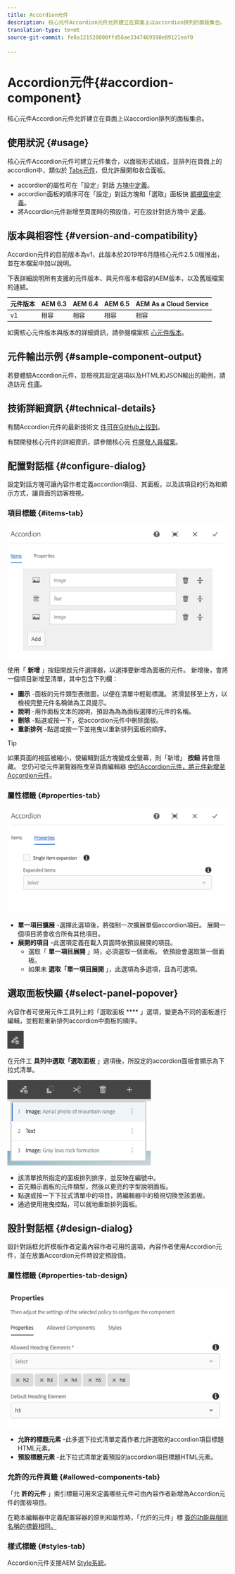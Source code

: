 ```yaml
---
title: Accordion元件
description: 核心元件Accordion元件允許建立在頁面上以accordion排列的面板集合。
translation-type: tm+mt
source-git-commit: fe8a121520000ffd56ae3347469590e89121eaf0

---
```



# Accordion元件{#accordion-component}

核心元件Accordion元件允許建立在頁面上以accordion排列的面板集合。

## 使用狀況 {#usage}

核心元件Accordion元件可建立元件集合，以面板形式組成，並排列在頁面上的accordion中，類似於 [Tabs元件](tabs.md)，但允許展開和收合面板。

* accordion的屬性可在「設定」對話 [方塊中定義](#configure-dialog)。
* accordion面板的順序可在「設定」對話方塊和「選取」面板快 [顯視窗中定義](#select-panel-popover)。
* 將Accordion元件新增至頁面時的預設值，可在設計對話方塊中 [定義](#design-dialog)。

## 版本與相容性 {#version-and-compatibility}

Accordion元件的目前版本為v1，此版本於2019年6月隨核心元件2.5.0版推出，並在本檔案中加以說明。

下表詳細說明所有支援的元件版本、與元件版本相容的AEM版本，以及舊版檔案的連結。

| 元件版本 | AEM 6.3 | AEM 6.4 | AEM 6.5 | AEM As a Cloud Service |
|--- |--- |--- |---|---|
| v1 | 相容 | 相容 | 相容 | 相容 |

如需核心元件版本與版本的詳細資訊，請參閱檔案核 [心元件版本](/help/versions.md)。

## 元件輸出示例 {#sample-component-output}

若要體驗Accordion元件，並檢視其設定選項以及HTML和JSON輸出的範例，請造訪元 [件庫](https://adobe.com/go/aem_cmp_library_accordion)。

## 技術詳細資訊 {#technical-details}

有關Accordion元件的最新技術文 [件可在GitHub上找到](https://adobe.com/go/aem_cmp_tech_accordion_v1)。

有關開發核心元件的詳細資訊，請參閱核心元 [件開發人員檔案](/help/developing/overview.md)。

## 配置對話框 {#configure-dialog}

設定對話方塊可讓內容作者定義accordion項目、其面板，以及該項目的行為和顯示方式，讓頁面的訪客檢視。

### 項目標籤 {#items-tab}

![](/help/assets/screen-shot-2019-06-21-08.26.38.png)

使用「 **新增** 」按鈕開啟元件選擇器，以選擇要新增為面板的元件。 新增後，會將一個項目新增至清單，其中包含下列欄：

* **圖示** -面板的元件類型表徵圖，以便在清單中輕鬆標識。 將滑鼠移至上方，以檢視完整元件名稱做為工具提示。
* **說明** -用作面板文本的說明，預設為為為面板選擇的元件的名稱。
* **刪除** -點選或按一下，從accordion元件中刪除面板。
* **重新排列** -點選或按一下並拖曳以重新排列面板的順序。

>[!TIP]
>
>如果頁面的視區被縮小，使編輯對話方塊變成全螢幕，則「新增」 **按鈕** 將會隱藏。 您仍可從元件瀏覽器拖曳至頁面編輯器 [中的Accordion元件，將元件新增至Accordion元件](https://helpx.adobe.com/experience-manager/6-5/sites/authoring/using/editing-content.html#InsertingaComponent)。

### 屬性標籤 {#properties-tab}

![](/help/assets/screen-shot-2019-06-21-08.26.53.png)

* **單一項目擴展** -選擇此選項後，將強制一次擴展單個accordion項目。 展開一個項目將會收合所有其他項目。
* **展開的項目** -此選項定義在載入頁面時依預設展開的項目。
   * 選取「 **單一項目展開** 」時，必須選取一個面板。 依預設會選取第一個面板。
   * 如果未 **選取「單一項目展開** 」，此選項為多選項，且為可選項。

## 選取面板快顯 {#select-panel-popover}

內容作者可使用元件工具列上的「選取面板 **** 」選項，變更為不同的面板進行編輯，並輕鬆重新排列accordion中面板的順序。

![](/help/assets/screen-shot-2019-06-21-08.49.36.png)

在元件工 **具列中選取「選取面板** 」選項後，所設定的accordion面板會顯示為下拉式清單。

![](/help/assets/screen-shot-2019-06-21-08.52.14.png)

* 該清單按所指定的面板排列排序，並反映在編號中。
* 首先顯示面板的元件類型，然後以更亮的字型說明面板。
* 點選或按一下下拉式清單中的項目，將編輯器中的檢視切換至該面板。
* 通過使用拖曳控點，可以就地重新排列面板。

## 設計對話框 {#design-dialog}

設計對話框允許模板作者定義內容作者可用的選項，內容作者使用Accordion元件，並在放置Accordion元件時設定預設值。

### 屬性標籤 {#properties-tab-design}

![](/help/assets/screen-shot-2019-06-21-08.58.11.png)

* **允許的標題元素** -此多選下拉式清單定義作者允許選取的accordion項目標題HTML元素。
* **預設標題元素** -此下拉式清單定義預設的accordion項目標題HTML元素。

### 允許的元件頁籤 {#allowed-components-tab}

「允 **許的元件** 」索引標籤可用來定義哪些元件可由內容作者新增為Accordion元件的面板項目。

在範本編輯器中定義配置容器的原則和屬性時，「允許的元件」標 [簽的功能與相同名稱的標籤相同。](https://docs.adobe.com/content/help/en/experience-manager-65/authoring/siteandpage/templates.html)

### 樣式標籤 {#styles-tab}

Accordion元件支援AEM [Style系統](/help/get-started/authoring.md#component-styling)。
